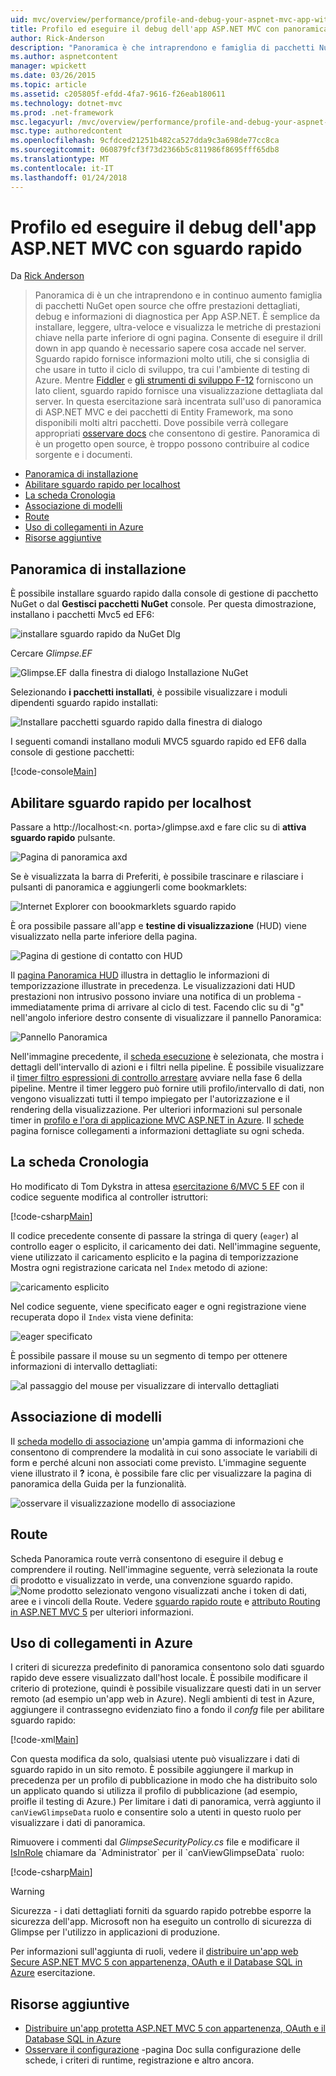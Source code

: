```yaml
---
uid: mvc/overview/performance/profile-and-debug-your-aspnet-mvc-app-with-glimpse
title: Profilo ed eseguire il debug dell'app ASP.NET MVC con panoramica | Documenti Microsoft
author: Rick-Anderson
description: "Panoramica è che intraprendono e famiglia di pacchetti NuGet open source che offre prestazioni dettagliati di crescita, debug e informazioni di diagnostica per ASP.NET un..."
ms.author: aspnetcontent
manager: wpickett
ms.date: 03/26/2015
ms.topic: article
ms.assetid: c205805f-efdd-4fa7-9616-f26eab180611
ms.technology: dotnet-mvc
ms.prod: .net-framework
msc.legacyurl: /mvc/overview/performance/profile-and-debug-your-aspnet-mvc-app-with-glimpse
msc.type: authoredcontent
ms.openlocfilehash: 9cfdced21251b482ca527dda9c3a698de77cc8ca
ms.sourcegitcommit: 060879fcf3f73d2366b5c811986f8695fff65db8
ms.translationtype: MT
ms.contentlocale: it-IT
ms.lasthandoff: 01/24/2018
---
```

<a name="profile-and-debug-your-aspnet-mvc-app-with-glimpse"></a>Profilo ed eseguire il debug dell'app ASP.NET MVC con sguardo rapido
====================
Da [Rick Anderson](https://github.com/Rick-Anderson)

> Panoramica di è un che intraprendono e in continuo aumento famiglia di pacchetti NuGet open source che offre prestazioni dettagliati, debug e informazioni di diagnostica per App ASP.NET. È semplice da installare, leggere, ultra-veloce e visualizza le metriche di prestazioni chiave nella parte inferiore di ogni pagina. Consente di eseguire il drill down in app quando è necessario sapere cosa accade nel server. Sguardo rapido fornisce informazioni molto utili, che si consiglia di che usare in tutto il ciclo di sviluppo, tra cui l'ambiente di testing di Azure. Mentre [Fiddler](http://www.telerik.com/fiddler) e [gli strumenti di sviluppo F-12](https://msdn.microsoft.com/library/ie/gg589512(v=vs.85).aspx) forniscono un lato client, sguardo rapido fornisce una visualizzazione dettagliata dal server. In questa esercitazione sarà incentrata sull'uso di panoramica di ASP.NET MVC e dei pacchetti di Entity Framework, ma sono disponibili molti altri pacchetti. Dove possibile verrà collegare appropriati [osservare docs](http://getglimpse.com/Docs/) che consentono di gestire. Panoramica di è un progetto open source, è troppo possono contribuire al codice sorgente e i documenti.


- [Panoramica di installazione](#ig)
- [Abilitare sguardo rapido per localhost](#eg)
- [La scheda Cronologia](#Time)
- [Associazione di modelli](#mb)
- [Route](#route)
- [Uso di collegamenti in Azure](#da)
- [Risorse aggiuntive](#addRes)

<a id="ig"></a>
## <a name="installing-glimpse"></a>Panoramica di installazione

È possibile installare sguardo rapido dalla console di gestione di pacchetto NuGet o dal **Gestisci pacchetti NuGet** console. Per questa dimostrazione, installano i pacchetti Mvc5 ed EF6:

![installare sguardo rapido da NuGet Dlg](profile-and-debug-your-aspnet-mvc-app-with-glimpse/_static/image1.png)

Cercare *Glimpse.EF*

![Glimpse.EF dalla finestra di dialogo Installazione NuGet](profile-and-debug-your-aspnet-mvc-app-with-glimpse/_static/image2.png)

Selezionando **i pacchetti installati**, è possibile visualizzare i moduli dipendenti sguardo rapido installati:

![Installare pacchetti sguardo rapido dalla finestra di dialogo](profile-and-debug-your-aspnet-mvc-app-with-glimpse/_static/image3.png)

I seguenti comandi installano moduli MVC5 sguardo rapido ed EF6 dalla console di gestione pacchetti:

[!code-console[Main](profile-and-debug-your-aspnet-mvc-app-with-glimpse/samples/sample1.cmd)]

<a id="eg"></a>
## <a name="enable-glimpse-for-localhost"></a>Abilitare sguardo rapido per localhost

Passare a http://localhost:&lt;n. porta&gt;/glimpse.axd e fare clic su di **attiva sguardo rapido** pulsante.

![Pagina di panoramica axd](profile-and-debug-your-aspnet-mvc-app-with-glimpse/_static/image4.png)

Se è visualizzata la barra di Preferiti, è possibile trascinare e rilasciare i pulsanti di panoramica e aggiungerli come bookmarklets:

![Internet Explorer con boookmarklets sguardo rapido](profile-and-debug-your-aspnet-mvc-app-with-glimpse/_static/image5.png)

È ora possibile passare all'app e **testine di visualizzazione** (HUD) viene visualizzato nella parte inferiore della pagina.

![Pagina di gestione di contatto con HUD](profile-and-debug-your-aspnet-mvc-app-with-glimpse/_static/image6.png)

Il [pagina Panoramica HUD](http://getglimpse.com/Docs/Heads-up-Display) illustra in dettaglio le informazioni di temporizzazione illustrate in precedenza. Le visualizzazioni dati HUD prestazioni non intrusivo possono inviare una notifica di un problema - immediatamente prima di arrivare al ciclo di test. Facendo clic su di &quot;g&quot; nell'angolo inferiore destro consente di visualizzare il pannello Panoramica:

![Pannello Panoramica](profile-and-debug-your-aspnet-mvc-app-with-glimpse/_static/image7.png)

Nell'immagine precedente, il [scheda esecuzione](http://getglimpse.com/Docs/Execution-Tab) è selezionata, che mostra i dettagli dell'intervallo di azioni e i filtri nella pipeline. È possibile visualizzare il [timer filtro espressioni di controllo arrestare](http://www.nuget.org/packages/StopWatch/) avviare nella fase 6 della pipeline. Mentre il timer leggero può fornire utili profilo/intervallo di dati, non vengono visualizzati tutti il tempo impiegato per l'autorizzazione e il rendering della visualizzazione. Per ulteriori informazioni sul personale timer in [profilo e l'ora di applicazione MVC ASP.NET in Azure](https://blogs.msdn.com/b/webdev/archive/2014/07/29/profile-and-time-your-asp-net-mvc-app-all-the-way-to-azure.aspx). Il [schede](http://getglimpse.com/Docs/Tabs) pagina fornisce collegamenti a informazioni dettagliate su ogni scheda.

<a id="Time"></a>
## <a name="the-timeline-tab"></a>La scheda Cronologia

Ho modificato di Tom Dykstra in attesa [esercitazione 6/MVC 5 EF](../getting-started/getting-started-with-ef-using-mvc/creating-an-entity-framework-data-model-for-an-asp-net-mvc-application.md) con il codice seguente modifica al controller istruttori:

[!code-csharp[Main](profile-and-debug-your-aspnet-mvc-app-with-glimpse/samples/sample2.cs?highlight=1,20-31)]

Il codice precedente consente di passare la stringa di query (`eager`) al controllo eager o esplicito, il caricamento dei dati. Nell'immagine seguente, viene utilizzato il caricamento esplicito e la pagina di temporizzazione Mostra ogni registrazione caricata nel `Index` metodo di azione:

![caricamento esplicito](profile-and-debug-your-aspnet-mvc-app-with-glimpse/_static/image8.png)

Nel codice seguente, viene specificato eager e ogni registrazione viene recuperata dopo il `Index` vista viene definita:

![eager specificato](profile-and-debug-your-aspnet-mvc-app-with-glimpse/_static/image9.png)

È possibile passare il mouse su un segmento di tempo per ottenere informazioni di intervallo dettagliati:

![al passaggio del mouse per visualizzare di intervallo dettagliati](profile-and-debug-your-aspnet-mvc-app-with-glimpse/_static/image10.png)

<a id="mb"></a>
## <a name="model-binding"></a>Associazione di modelli

Il [scheda modello di associazione](http://getglimpse.com/Docs/Model-Binding-Tab) un'ampia gamma di informazioni che consentono di comprendere la modalità in cui sono associate le variabili di form e perché alcuni non associati come previsto. L'immagine seguente viene illustrato il **?** icona, è possibile fare clic per visualizzare la pagina di panoramica della Guida per la funzionalità.

![osservare il visualizzazione modello di associazione](profile-and-debug-your-aspnet-mvc-app-with-glimpse/_static/image11.png)

<a id="route"></a>
## <a name="routes"></a>Route

 Scheda Panoramica route verrà consentono di eseguire il debug e comprendere il routing. Nell'immagine seguente, verrà selezionata la route di prodotto e visualizzato in verde, una convenzione sguardo rapido. ![Nome prodotto selezionato](profile-and-debug-your-aspnet-mvc-app-with-glimpse/_static/image12.png) vengono visualizzati anche i token di dati, aree e i vincoli della Route. Vedere [sguardo rapido route](http://getglimpse.com/Docs/Routes-Tab) e [attributo Routing in ASP.NET MVC 5](https://blogs.msdn.com/b/webdev/archive/2013/10/17/attribute-routing-in-asp-net-mvc-5.aspx) per ulteriori informazioni. 

<a id="da"></a>
## <a name="using-glimpse-on-azure"></a>Uso di collegamenti in Azure

I criteri di sicurezza predefinito di panoramica consentono solo dati sguardo rapido deve essere visualizzato dall'host locale. È possibile modificare il criterio di protezione, quindi è possibile visualizzare questi dati in un server remoto (ad esempio un'app web in Azure). Negli ambienti di test in Azure, aggiungere il contrassegno evidenziato fino a fondo il *confg* file per abilitare sguardo rapido:

[!code-xml[Main](profile-and-debug-your-aspnet-mvc-app-with-glimpse/samples/sample3.xml?highlight=2-6)]

Con questa modifica da solo, qualsiasi utente può visualizzare i dati di sguardo rapido in un sito remoto. È possibile aggiungere il markup in precedenza per un profilo di pubblicazione in modo che ha distribuito solo un applicato quando si utilizza il profilo di pubblicazione (ad esempio, proifle il testing di Azure.) Per limitare i dati di panoramica, verrà aggiunto il `canViewGlimpseData` ruolo e consentire solo a utenti in questo ruolo per visualizzare i dati di panoramica.

Rimuovere i commenti dal *GlimpseSecurityPolicy.cs* file e modificare il [IsInRole](https://msdn.microsoft.com/library/system.security.principal.iprincipal.isinrole(v=vs.110).aspx) chiamare da `Administrator` per il `canViewGlimpseData` ruolo:

[!code-csharp[Main](profile-and-debug-your-aspnet-mvc-app-with-glimpse/samples/sample4.cs?highlight=6)]

> [!WARNING]
> Sicurezza - i dati dettagliati forniti da sguardo rapido potrebbe esporre la sicurezza dell'app. Microsoft non ha eseguito un controllo di sicurezza di Glimpse per l'utilizzo in applicazioni di produzione.


Per informazioni sull'aggiunta di ruoli, vedere il [distribuire un'app web Secure ASP.NET MVC 5 con appartenenza, OAuth e il Database SQL in Azure](https://azure.microsoft.com/documentation/articles/web-sites-dotnet-deploy-aspnet-mvc-app-membership-oauth-sql-database/) esercitazione.

<a id="addRes"></a>
## <a name="additional-resources"></a>Risorse aggiuntive

- [Distribuire un'app protetta ASP.NET MVC 5 con appartenenza, OAuth e il Database SQL in Azure](https://azure.microsoft.com/documentation/articles/web-sites-dotnet-deploy-aspnet-mvc-app-membership-oauth-sql-database/)
- [Osservare il configurazione](http://getglimpse.com/Docs/Configuration) -pagina Doc sulla configurazione delle schede, i criteri di runtime, registrazione e altro ancora.
